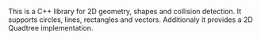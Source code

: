 This is a C++ library for 2D geometry, shapes and collision detection. It supports circles, lines, rectangles and vectors. Additionaly it provides a 2D Quadtree implementation.
